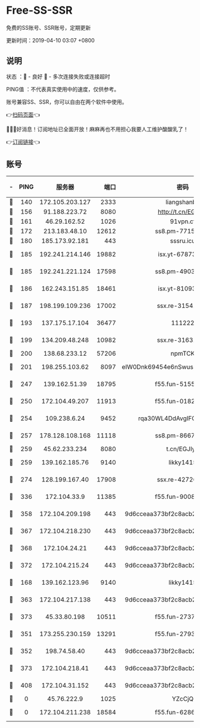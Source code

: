 # Free-SS-SSR

免费的SS账号、SSR账号，定期更新

更新时间：2019-04-10 03:07 +0800

## 说明

状态     ：🙂 - 良好 🙁 - 多次连接失败或连接超时

PING值   ：不代表真实使用中的速度，仅供参考。

账号兼容SS、SSR，你可以自由在两个软件中使用。

👉[扫码页面](https://liesauer.github.io/Free-SS-SSR/)👈

🎉🎉🎉好消息！订阅地址已全面开放！麻麻再也不用担心我要人工维护酸酸乳了！

👉[订阅链接](https://www.liesauer.net/yogurt/subscribe?ACCESS_TOKEN=DAYxR3mMaZAsaqUb)👈

## 账号

|-|PING|服务器|端口|密码|加密方式|区域|
|:----:|:----:|:-----:|-----:|:----:|:----:|:----:|
|🙂|140|172.105.203.127|2333|liangshanbo|chacha20|JP|
|🙂|156|91.188.223.72|8080|http://t.cn/EGJIyrl|rc4-md5|RU|
|🙂|161|46.29.162.52|1026|91vpn.cf|rc4-md5|RU|
|🙂|172|213.183.48.10|12612|ss8.pm-77157526|rc4-md5|RU|
|🙂|180|185.173.92.181|443|sssru.icu|rc4-md5|RU|
|🙂|185|192.241.214.146|19882|isx.yt-67873078|aes-256-cfb|US|
|🙂|185|192.241.221.124|17598|ss8.pm-49031433|aes-256-cfb|US|
|🙂|186|162.243.151.85|18461|isx.yt-81093272|aes-256-cfb|US|
|🙂|187|198.199.109.236|17002|ssx.re-31541673|aes-256-cfb|US|
|🙂|193|137.175.17.104|36477|111222|aes-256-cfb|US|
|🙂|199|134.209.48.248|10982|ssx.re-31631414|aes-256-cfb|US|
|🙂|200|138.68.233.12|57206|npmTCK|rc4-md5|US|
|🙂|201|198.255.103.62|8097|eIW0Dnk69454e6nSwuspv9DmS201tQ0D|aes-256-cfb|US|
|🙂|247|139.162.51.39|18795|f55.fun-51551874|aes-256-cfb|SG|
|🙂|250|172.104.49.207|11913|f55.fun-01827125|aes-256-cfb|SG|
|🙂|254|109.238.6.24|9452|rqa30WL4DdAvgIFG6Fs3znzTa|aes-256-cfb|FR|
|🙂|257|178.128.108.168|11118|ss8.pm-86671679|aes-256-cfb|SG|
|🙂|259|45.62.233.234|8080|t.cn/EGJIyrl|rc4-md5|CA|
|🙂|259|139.162.185.76|9140|likky1415|aes-256-cfb|DE|
|🙂|274|128.199.167.40|17908|ssx.re-42726617|aes-256-cfb|SG|
|🙂|336|172.104.33.9|11385|f55.fun-90083695|aes-256-cfb|SG|
|🙂|358|172.104.209.198|443|9d6cceaa373bf2c8acb22e60b6a58be6|aes-256-cfb|US|
|🙂|367|172.104.218.230|443|9d6cceaa373bf2c8acb22e60b6a58be6|aes-256-cfb|US|
|🙂|368|172.104.24.21|443|9d6cceaa373bf2c8acb22e60b6a58be6|aes-256-cfb|US|
|🙂|372|172.104.215.24|443|9d6cceaa373bf2c8acb22e60b6a58be6|aes-256-cfb|US|
|🙂|168|139.162.123.96|9140|likky1415|aes-256-cfb|JP|
|🙂|363|172.104.217.138|443|9d6cceaa373bf2c8acb22e60b6a58be6|aes-256-cfb|US|
|🙂|373|45.33.80.198|10511|f55.fun-27370587|aes-256-cfb|US|
|🙁|351|173.255.230.159|13291|f55.fun-27934784|aes-256-cfb|US|
|🙁|352|198.74.58.40|443|9d6cceaa373bf2c8acb22e60b6a58be6|aes-256-cfb|US|
|🙁|373|172.104.218.41|443|9d6cceaa373bf2c8acb22e60b6a58be6|aes-256-cfb|US|
|🙁|408|172.104.31.152|443|9d6cceaa373bf2c8acb22e60b6a58be6|aes-256-cfb|US|
|🙁|0|45.76.222.9|1025|YZcCjQ|rc4-md5|JP|
|🙁|0|172.104.211.238|18584|f55.fun-62869034|aes-256-cfb|US|
